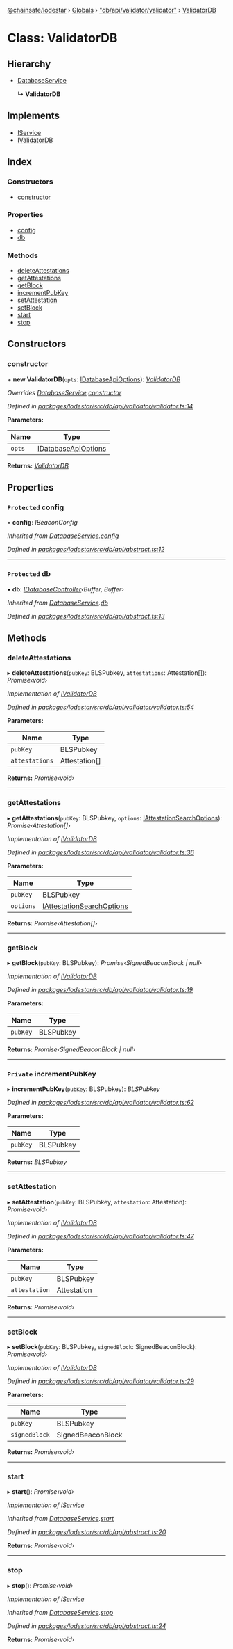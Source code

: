 [@chainsafe/lodestar](../README.md) › [Globals](../globals.md) › ["db/api/validator/validator"](../modules/_db_api_validator_validator_.md) › [ValidatorDB](_db_api_validator_validator_.validatordb.md)

# Class: ValidatorDB

## Hierarchy

* [DatabaseService](_db_api_abstract_.databaseservice.md)

  ↳ **ValidatorDB**

## Implements

* [IService](../interfaces/_node_nodejs_.iservice.md)
* [IValidatorDB](../interfaces/_db_api_validator_interface_.ivalidatordb.md)

## Index

### Constructors

* [constructor](_db_api_validator_validator_.validatordb.md#constructor)

### Properties

* [config](_db_api_validator_validator_.validatordb.md#protected-config)
* [db](_db_api_validator_validator_.validatordb.md#protected-db)

### Methods

* [deleteAttestations](_db_api_validator_validator_.validatordb.md#deleteattestations)
* [getAttestations](_db_api_validator_validator_.validatordb.md#getattestations)
* [getBlock](_db_api_validator_validator_.validatordb.md#getblock)
* [incrementPubKey](_db_api_validator_validator_.validatordb.md#private-incrementpubkey)
* [setAttestation](_db_api_validator_validator_.validatordb.md#setattestation)
* [setBlock](_db_api_validator_validator_.validatordb.md#setblock)
* [start](_db_api_validator_validator_.validatordb.md#start)
* [stop](_db_api_validator_validator_.validatordb.md#stop)

## Constructors

###  constructor

\+ **new ValidatorDB**(`opts`: [IDatabaseApiOptions](../interfaces/_db_api_abstract_.idatabaseapioptions.md)): *[ValidatorDB](_db_api_validator_validator_.validatordb.md)*

*Overrides [DatabaseService](_db_api_abstract_.databaseservice.md).[constructor](_db_api_abstract_.databaseservice.md#protected-constructor)*

*Defined in [packages/lodestar/src/db/api/validator/validator.ts:14](https://github.com/ChainSafe/lodestar/blob/663f5df9e/packages/lodestar/src/db/api/validator/validator.ts#L14)*

**Parameters:**

Name | Type |
------ | ------ |
`opts` | [IDatabaseApiOptions](../interfaces/_db_api_abstract_.idatabaseapioptions.md) |

**Returns:** *[ValidatorDB](_db_api_validator_validator_.validatordb.md)*

## Properties

### `Protected` config

• **config**: *IBeaconConfig*

*Inherited from [DatabaseService](_db_api_abstract_.databaseservice.md).[config](_db_api_abstract_.databaseservice.md#protected-config)*

*Defined in [packages/lodestar/src/db/api/abstract.ts:12](https://github.com/ChainSafe/lodestar/blob/663f5df9e/packages/lodestar/src/db/api/abstract.ts#L12)*

___

### `Protected` db

• **db**: *[IDatabaseController](../interfaces/_db_controller_interface_.idatabasecontroller.md)‹Buffer, Buffer›*

*Inherited from [DatabaseService](_db_api_abstract_.databaseservice.md).[db](_db_api_abstract_.databaseservice.md#protected-db)*

*Defined in [packages/lodestar/src/db/api/abstract.ts:13](https://github.com/ChainSafe/lodestar/blob/663f5df9e/packages/lodestar/src/db/api/abstract.ts#L13)*

## Methods

###  deleteAttestations

▸ **deleteAttestations**(`pubKey`: BLSPubkey, `attestations`: Attestation[]): *Promise‹void›*

*Implementation of [IValidatorDB](../interfaces/_db_api_validator_interface_.ivalidatordb.md)*

*Defined in [packages/lodestar/src/db/api/validator/validator.ts:54](https://github.com/ChainSafe/lodestar/blob/663f5df9e/packages/lodestar/src/db/api/validator/validator.ts#L54)*

**Parameters:**

Name | Type |
------ | ------ |
`pubKey` | BLSPubkey |
`attestations` | Attestation[] |

**Returns:** *Promise‹void›*

___

###  getAttestations

▸ **getAttestations**(`pubKey`: BLSPubkey, `options`: [IAttestationSearchOptions](../interfaces/_db_api_validator_interface_.iattestationsearchoptions.md)): *Promise‹Attestation[]›*

*Implementation of [IValidatorDB](../interfaces/_db_api_validator_interface_.ivalidatordb.md)*

*Defined in [packages/lodestar/src/db/api/validator/validator.ts:36](https://github.com/ChainSafe/lodestar/blob/663f5df9e/packages/lodestar/src/db/api/validator/validator.ts#L36)*

**Parameters:**

Name | Type |
------ | ------ |
`pubKey` | BLSPubkey |
`options` | [IAttestationSearchOptions](../interfaces/_db_api_validator_interface_.iattestationsearchoptions.md) |

**Returns:** *Promise‹Attestation[]›*

___

###  getBlock

▸ **getBlock**(`pubKey`: BLSPubkey): *Promise‹SignedBeaconBlock | null›*

*Implementation of [IValidatorDB](../interfaces/_db_api_validator_interface_.ivalidatordb.md)*

*Defined in [packages/lodestar/src/db/api/validator/validator.ts:19](https://github.com/ChainSafe/lodestar/blob/663f5df9e/packages/lodestar/src/db/api/validator/validator.ts#L19)*

**Parameters:**

Name | Type |
------ | ------ |
`pubKey` | BLSPubkey |

**Returns:** *Promise‹SignedBeaconBlock | null›*

___

### `Private` incrementPubKey

▸ **incrementPubKey**(`pubKey`: BLSPubkey): *BLSPubkey*

*Defined in [packages/lodestar/src/db/api/validator/validator.ts:62](https://github.com/ChainSafe/lodestar/blob/663f5df9e/packages/lodestar/src/db/api/validator/validator.ts#L62)*

**Parameters:**

Name | Type |
------ | ------ |
`pubKey` | BLSPubkey |

**Returns:** *BLSPubkey*

___

###  setAttestation

▸ **setAttestation**(`pubKey`: BLSPubkey, `attestation`: Attestation): *Promise‹void›*

*Implementation of [IValidatorDB](../interfaces/_db_api_validator_interface_.ivalidatordb.md)*

*Defined in [packages/lodestar/src/db/api/validator/validator.ts:47](https://github.com/ChainSafe/lodestar/blob/663f5df9e/packages/lodestar/src/db/api/validator/validator.ts#L47)*

**Parameters:**

Name | Type |
------ | ------ |
`pubKey` | BLSPubkey |
`attestation` | Attestation |

**Returns:** *Promise‹void›*

___

###  setBlock

▸ **setBlock**(`pubKey`: BLSPubkey, `signedBlock`: SignedBeaconBlock): *Promise‹void›*

*Implementation of [IValidatorDB](../interfaces/_db_api_validator_interface_.ivalidatordb.md)*

*Defined in [packages/lodestar/src/db/api/validator/validator.ts:29](https://github.com/ChainSafe/lodestar/blob/663f5df9e/packages/lodestar/src/db/api/validator/validator.ts#L29)*

**Parameters:**

Name | Type |
------ | ------ |
`pubKey` | BLSPubkey |
`signedBlock` | SignedBeaconBlock |

**Returns:** *Promise‹void›*

___

###  start

▸ **start**(): *Promise‹void›*

*Implementation of [IService](../interfaces/_node_nodejs_.iservice.md)*

*Inherited from [DatabaseService](_db_api_abstract_.databaseservice.md).[start](_db_api_abstract_.databaseservice.md#start)*

*Defined in [packages/lodestar/src/db/api/abstract.ts:20](https://github.com/ChainSafe/lodestar/blob/663f5df9e/packages/lodestar/src/db/api/abstract.ts#L20)*

**Returns:** *Promise‹void›*

___

###  stop

▸ **stop**(): *Promise‹void›*

*Implementation of [IService](../interfaces/_node_nodejs_.iservice.md)*

*Inherited from [DatabaseService](_db_api_abstract_.databaseservice.md).[stop](_db_api_abstract_.databaseservice.md#stop)*

*Defined in [packages/lodestar/src/db/api/abstract.ts:24](https://github.com/ChainSafe/lodestar/blob/663f5df9e/packages/lodestar/src/db/api/abstract.ts#L24)*

**Returns:** *Promise‹void›*
